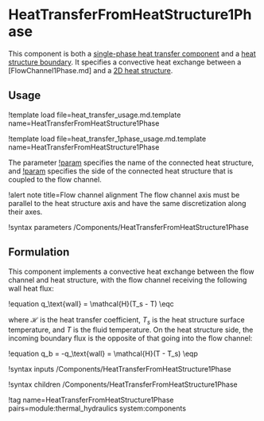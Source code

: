 # HeatTransferFromHeatStructure1Phase

This component is both a
[single-phase heat transfer component](thermal_hydraulics/component_groups/heat_transfer_1phase.md)
and a [heat structure boundary](thermal_hydraulics/component_groups/heat_structure_boundary.md).
It specifies a convective heat exchange between a
[FlowChannel1Phase.md] and a [2D heat structure](thermal_hydraulics/component_groups/heat_structure_2d.md).

## Usage

!template load file=heat_transfer_usage.md.template name=HeatTransferFromHeatStructure1Phase

!template load file=heat_transfer_1phase_usage.md.template name=HeatTransferFromHeatStructure1Phase

The parameter [!param](/Components/HeatTransferFromHeatStructure1Phase/hs) specifies
the name of the connected heat structure, and
[!param](/Components/HeatTransferFromHeatStructure1Phase/hs_side) specifies the
side of the connected heat structure that is coupled to the flow channel.

!alert note title=Flow channel alignment
The flow channel axis must be parallel to the heat structure axis and have
the same discretization along their axes.

!syntax parameters /Components/HeatTransferFromHeatStructure1Phase

## Formulation

This component implements a convective heat exchange between the flow channel
and heat structure, with the flow channel receiving the following wall heat
flux:

!equation
q_\text{wall} = \mathcal{H}(T_s - T) \eqc

where $\mathcal{H}$ is the heat transfer coefficient, $T_s$ is the heat
structure surface temperature, and $T$ is the fluid temperature. On the heat
structure side, the incoming boundary flux is the opposite of that going into
the flow channel:

!equation
q_b = -q_\text{wall} = \mathcal{H}(T - T_s) \eqp

!syntax inputs /Components/HeatTransferFromHeatStructure1Phase

!syntax children /Components/HeatTransferFromHeatStructure1Phase

!tag name=HeatTransferFromHeatStructure1Phase pairs=module:thermal_hydraulics system:components
